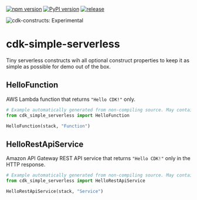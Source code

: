 [![npm version](https://badge.fury.io/js/cdk-simple-serverless.svg)](https://badge.fury.io/js/cdk-simple-serverless)
[![PyPI version](https://badge.fury.io/py/cdk-simple-serverless.svg)](https://badge.fury.io/py/cdk-simple-serverless)
[![release](https://github.com/pahud/cdk-simple-serverless/actions/workflows/release.yml/badge.svg)](https://github.com/pahud/cdk-simple-serverless/actions/workflows/release.yml)

![cdk-constructs: Experimental](https://img.shields.io/badge/cdk--constructs-experimental-important.svg?style=for-the-badge)

# cdk-simple-serverless

Tiny serverless constructs wih all optional construct properties to keep it as simple as possible for demo out of the box.

## HelloFunction

AWS Lambda function that returns `"Hello CDK!"` only.

```python
# Example automatically generated from non-compiling source. May contain errors.
from cdk_simple_serverless import HelloFunction

HelloFunction(stack, "Function")
```

## HelloRestApiService

Amazon API Gateway REST API service that returns `"Hello CDK!"` only in the HTTP response.

```python
# Example automatically generated from non-compiling source. May contain errors.
from cdk_simple_serverless import HelloRestApiService

HelloRestApiService(stack, "Service")
```
